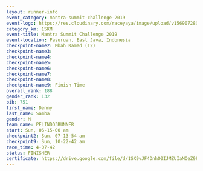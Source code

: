 ```yaml
---
layout: runner-info 
event_category: mantra-summit-challenge-2019 
event-logo: https://res.cloudinary.com/raceyaya/image/upload/v1569072809/logo/mantra-image_segrbx.jpg
category_km: 15KM 
event-title: Mantra Summit Challenge 2019 
event-location: Pasuruan, East Java, Indonesia 
checkpoint-name2: Mbah Kamad (T2) 
checkpoint-name3: 
checkpoint-name4: 
checkpoint-name5: 
checkpoint-name6: 
checkpoint-name7: 
checkpoint-name8: 
checkpoint-name9: Finish Time
overall_rank: 188
gender_rank: 132
bib: 751
first_name: Denny
last_name: Samba
gender: M
team_name: PELINDO3RUNNER
start: Sun, 06-15-00 am
checkpoint2: Sun, 07-13-54 am
checkpoint9: Sun, 10-22-42 am
race_time: 4-07-42
status: FINISHER
certificate: https://drive.google.com/file/d/1SX9vJF4DnhO0IJMZUIaMOeZ9FEuwLl01/view?usp=sharing
---
```

